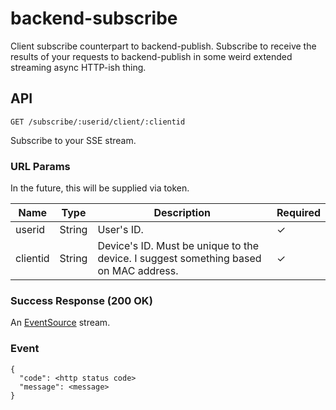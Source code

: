 # backend-subscribe

Client subscribe counterpart to backend-publish. Subscribe to receive the results of your requests to backend-publish in some weird extended streaming async HTTP-ish thing.

## API

```
GET /subscribe/:userid/client/:clientid
```

Subscribe to your SSE stream.

### URL Params

In the future, this will be supplied via token.

| Name | Type | Description | Required |
| ---- | ---- | ----------- | -------- |
| userid | String | User's ID. | ✓ |
| clientid | String | Device's ID. Must be unique to the device. I suggest something based on MAC address. | ✓ |

### Success Response (200 OK)

An [EventSource](https://developer.mozilla.org/en-US/docs/Web/API/EventSource) stream.

### Event

```
{
  "code": <http status code>
  "message": <message>
}
```
